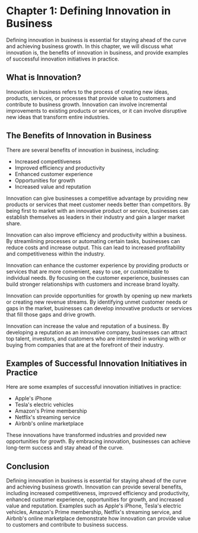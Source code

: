 Chapter 1: Defining Innovation in Business
==========================================

Defining innovation in business is essential for staying ahead of the curve and achieving business growth. In this chapter, we will discuss what innovation is, the benefits of innovation in business, and provide examples of successful innovation initiatives in practice.

What is Innovation?
-------------------

Innovation in business refers to the process of creating new ideas, products, services, or processes that provide value to customers and contribute to business growth. Innovation can involve incremental improvements to existing products or services, or it can involve disruptive new ideas that transform entire industries.

The Benefits of Innovation in Business
--------------------------------------

There are several benefits of innovation in business, including:

* Increased competitiveness
* Improved efficiency and productivity
* Enhanced customer experience
* Opportunities for growth
* Increased value and reputation

Innovation can give businesses a competitive advantage by providing new products or services that meet customer needs better than competitors. By being first to market with an innovative product or service, businesses can establish themselves as leaders in their industry and gain a larger market share.

Innovation can also improve efficiency and productivity within a business. By streamlining processes or automating certain tasks, businesses can reduce costs and increase output. This can lead to increased profitability and competitiveness within the industry.

Innovation can enhance the customer experience by providing products or services that are more convenient, easy to use, or customizable to individual needs. By focusing on the customer experience, businesses can build stronger relationships with customers and increase brand loyalty.

Innovation can provide opportunities for growth by opening up new markets or creating new revenue streams. By identifying unmet customer needs or gaps in the market, businesses can develop innovative products or services that fill those gaps and drive growth.

Innovation can increase the value and reputation of a business. By developing a reputation as an innovative company, businesses can attract top talent, investors, and customers who are interested in working with or buying from companies that are at the forefront of their industry.

Examples of Successful Innovation Initiatives in Practice
---------------------------------------------------------

Here are some examples of successful innovation initiatives in practice:

* Apple's iPhone
* Tesla's electric vehicles
* Amazon's Prime membership
* Netflix's streaming service
* Airbnb's online marketplace

These innovations have transformed industries and provided new opportunities for growth. By embracing innovation, businesses can achieve long-term success and stay ahead of the curve.

Conclusion
----------

Defining innovation in business is essential for staying ahead of the curve and achieving business growth. Innovation can provide several benefits, including increased competitiveness, improved efficiency and productivity, enhanced customer experience, opportunities for growth, and increased value and reputation. Examples such as Apple's iPhone, Tesla's electric vehicles, Amazon's Prime membership, Netflix's streaming service, and Airbnb's online marketplace demonstrate how innovation can provide value to customers and contribute to business success.
